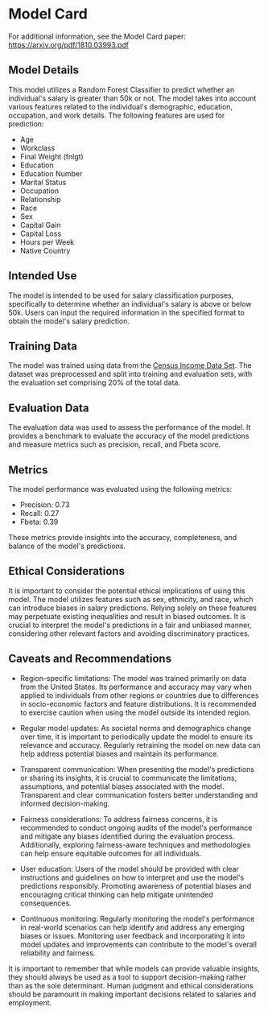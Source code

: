 # Model Card

For additional information, see the Model Card paper: https://arxiv.org/pdf/1810.03993.pdf

## Model Details

This model utilizes a Random Forest Classifier to predict whether an individual's salary is greater than 50k or not. The model takes into account various features related to the individual's demographic, education, occupation, and work details. The following features are used for prediction:

- Age
- Workclass
- Final Weight (fnlgt)
- Education
- Education Number
- Marital Status
- Occupation
- Relationship
- Race
- Sex
- Capital Gain
- Capital Loss
- Hours per Week
- Native Country

## Intended Use

The model is intended to be used for salary classification purposes, specifically to determine whether an individual's salary is above or below 50k. Users can input the required information in the specified format to obtain the model's salary prediction.

## Training Data

The model was trained using data from the [Census Income Data Set](https://archive.ics.uci.edu/ml/datasets/census+income). The dataset was preprocessed and split into training and evaluation sets, with the evaluation set comprising 20% of the total data.

## Evaluation Data

The evaluation data was used to assess the performance of the model. It provides a benchmark to evaluate the accuracy of the model predictions and measure metrics such as precision, recall, and Fbeta score.

## Metrics

The model performance was evaluated using the following metrics:

- Precision: 0.73
- Recall: 0.27
- Fbeta: 0.39

These metrics provide insights into the accuracy, completeness, and balance of the model's predictions.

## Ethical Considerations

It is important to consider the potential ethical implications of using this model. The model utilizes features such as sex, ethnicity, and race, which can introduce biases in salary predictions. Relying solely on these features may perpetuate existing inequalities and result in biased outcomes. It is crucial to interpret the model's predictions in a fair and unbiased manner, considering other relevant factors and avoiding discriminatory practices.

## Caveats and Recommendations

- Region-specific limitations: The model was trained primarily on data from the United States. Its performance and accuracy may vary when applied to individuals from other regions or countries due to differences in socio-economic factors and feature distributions. It is recommended to exercise caution when using the model outside its intended region.

- Regular model updates: As societal norms and demographics change over time, it is important to periodically update the model to ensure its relevance and accuracy. Regularly retraining the model on new data can help address potential biases and maintain its performance.

- Transparent communication: When presenting the model's predictions or sharing its insights, it is crucial to communicate the limitations, assumptions, and potential biases associated with the model. Transparent and clear communication fosters better understanding and informed decision-making.

- Fairness considerations: To address fairness concerns, it is recommended to conduct ongoing audits of the model's performance and mitigate any biases identified during the evaluation process. Additionally, exploring fairness-aware techniques and methodologies can help ensure equitable outcomes for all individuals.

- User education: Users of the model should be provided with clear instructions and guidelines on how to interpret and use the model's predictions responsibly. Promoting awareness of potential biases and encouraging critical thinking can help mitigate unintended consequences.

- Continuous monitoring: Regularly monitoring the model's performance in real-world scenarios can help identify and address any emerging biases or issues. Monitoring user feedback and incorporating it into model updates and improvements can contribute to the model's overall reliability and fairness.

It is important to remember that while models can provide valuable insights, they should always be used as a tool to support decision-making rather than as the sole determinant. Human judgment and ethical considerations should be paramount in making important decisions related to salaries and employment.
